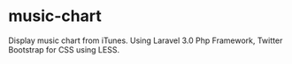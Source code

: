 music-chart
===========

Display music chart from iTunes. Using Laravel 3.0 Php Framework, Twitter Bootstrap for CSS using LESS.  
